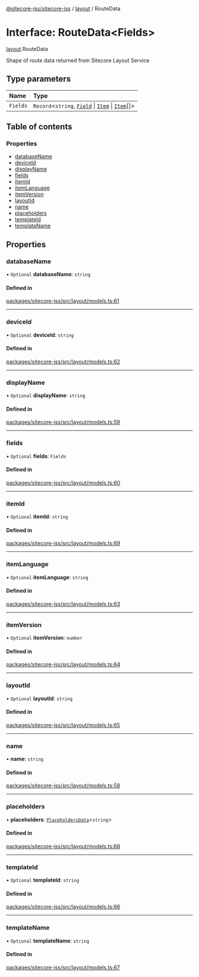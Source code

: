 [@sitecore-jss/sitecore-jss](../README.md) / [layout](../modules/layout.md) / RouteData

# Interface: RouteData\<Fields\>

[layout](../modules/layout.md).RouteData

Shape of route data returned from Sitecore Layout Service

## Type parameters

| Name | Type |
| :------ | :------ |
| `Fields` | `Record`\<`string`, [`Field`](layout.Field.md) \| [`Item`](layout.Item.md) \| [`Item`](layout.Item.md)[]\> |

## Table of contents

### Properties

- [databaseName](layout.RouteData.md#databasename)
- [deviceId](layout.RouteData.md#deviceid)
- [displayName](layout.RouteData.md#displayname)
- [fields](layout.RouteData.md#fields)
- [itemId](layout.RouteData.md#itemid)
- [itemLanguage](layout.RouteData.md#itemlanguage)
- [itemVersion](layout.RouteData.md#itemversion)
- [layoutId](layout.RouteData.md#layoutid)
- [name](layout.RouteData.md#name)
- [placeholders](layout.RouteData.md#placeholders)
- [templateId](layout.RouteData.md#templateid)
- [templateName](layout.RouteData.md#templatename)

## Properties

### databaseName

• `Optional` **databaseName**: `string`

#### Defined in

[packages/sitecore-jss/src/layout/models.ts:61](https://github.com/Sitecore/jss/blob/dc1481418/packages/sitecore-jss/src/layout/models.ts#L61)

___

### deviceId

• `Optional` **deviceId**: `string`

#### Defined in

[packages/sitecore-jss/src/layout/models.ts:62](https://github.com/Sitecore/jss/blob/dc1481418/packages/sitecore-jss/src/layout/models.ts#L62)

___

### displayName

• `Optional` **displayName**: `string`

#### Defined in

[packages/sitecore-jss/src/layout/models.ts:59](https://github.com/Sitecore/jss/blob/dc1481418/packages/sitecore-jss/src/layout/models.ts#L59)

___

### fields

• `Optional` **fields**: `Fields`

#### Defined in

[packages/sitecore-jss/src/layout/models.ts:60](https://github.com/Sitecore/jss/blob/dc1481418/packages/sitecore-jss/src/layout/models.ts#L60)

___

### itemId

• `Optional` **itemId**: `string`

#### Defined in

[packages/sitecore-jss/src/layout/models.ts:69](https://github.com/Sitecore/jss/blob/dc1481418/packages/sitecore-jss/src/layout/models.ts#L69)

___

### itemLanguage

• `Optional` **itemLanguage**: `string`

#### Defined in

[packages/sitecore-jss/src/layout/models.ts:63](https://github.com/Sitecore/jss/blob/dc1481418/packages/sitecore-jss/src/layout/models.ts#L63)

___

### itemVersion

• `Optional` **itemVersion**: `number`

#### Defined in

[packages/sitecore-jss/src/layout/models.ts:64](https://github.com/Sitecore/jss/blob/dc1481418/packages/sitecore-jss/src/layout/models.ts#L64)

___

### layoutId

• `Optional` **layoutId**: `string`

#### Defined in

[packages/sitecore-jss/src/layout/models.ts:65](https://github.com/Sitecore/jss/blob/dc1481418/packages/sitecore-jss/src/layout/models.ts#L65)

___

### name

• **name**: `string`

#### Defined in

[packages/sitecore-jss/src/layout/models.ts:58](https://github.com/Sitecore/jss/blob/dc1481418/packages/sitecore-jss/src/layout/models.ts#L58)

___

### placeholders

• **placeholders**: [`PlaceholdersData`](../modules/layout.md#placeholdersdata)\<`string`\>

#### Defined in

[packages/sitecore-jss/src/layout/models.ts:68](https://github.com/Sitecore/jss/blob/dc1481418/packages/sitecore-jss/src/layout/models.ts#L68)

___

### templateId

• `Optional` **templateId**: `string`

#### Defined in

[packages/sitecore-jss/src/layout/models.ts:66](https://github.com/Sitecore/jss/blob/dc1481418/packages/sitecore-jss/src/layout/models.ts#L66)

___

### templateName

• `Optional` **templateName**: `string`

#### Defined in

[packages/sitecore-jss/src/layout/models.ts:67](https://github.com/Sitecore/jss/blob/dc1481418/packages/sitecore-jss/src/layout/models.ts#L67)
